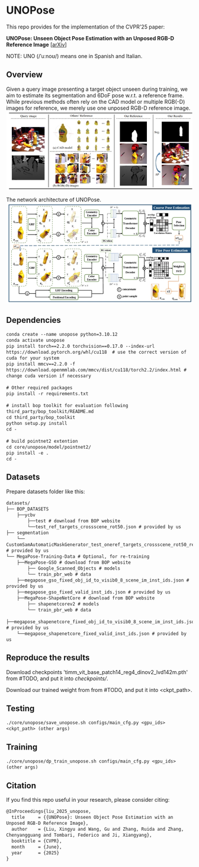 # UNOPose

This repo provides for the implementation of the CVPR'25 paper:

**UNOPose: Unseen Object Pose Estimation with an Unposed RGB-D Reference Image**
[[arXiv](https://arxiv.org/abs/2411.16106)]

NOTE: UNO (/ˈuːnoʊ/) means one in Spanish and Italian.

## Overview
Given a query image presenting a target object unseen during training, we aim to estimate its segmentation and 6DoF pose w.r.t. a reference frame. While previous methods often rely on the CAD model or multiple RGB(-D) images for reference, we merely use one unposed RGB-D reference image.
![Teaser](./assets/teaser.jpg "")

The network architecture of UNOPose.
![Net](./assets/net.jpg "")

## Dependencies

```
conda create --name unopose python=3.10.12
conda activate unopose
pip install torch==2.2.0 torchvision==0.17.0 --index-url https://download.pytorch.org/whl/cu118  # use the correct version of cuda for your system
pip install mmcv==2.2.0 -f https://download.openmmlab.com/mmcv/dist/cu118/torch2.2/index.html # change cuda version if necessary

# Other required packages
pip install -r requirements.txt

# install bop toolkit for evaluation following third_party/bop_toolkit/README.md
cd third_party/bop_toolkit
python setup.py install
cd -

# build pointnet2 extention
cd core/unopose/model/pointnet2/
pip install -e .
cd -
```

## Datasets
Prepare datasets folder like this:

```
datasets/
├── BOP_DATASETS
    ├──ycbv
        ├──test # download from BOP website
        └──test_ref_targets_crossscene_rot50.json # provided by us
├── segmentation
    └── CustomSamAutomaticMaskGenerator_test_oneref_targets_crossscene_rot50_refvisib_ycbv.json # provided by us
└── MegaPose-Training-Data # Optional, for re-training
    ├──MegaPose-GSO # download from BOP website
        ├── Google_Scanned_Objects # models
        └── train_pbr_web # data
    ├──megapose_gso_fixed_obj_id_to_visib0_8_scene_im_inst_ids.json # provided by us
    ├──megapose_gso_fixed_valid_inst_ids.json # provided by us
    ├──MegaPose-ShapeNetCore # download from BOP website
        ├── shapenetcorev2 # models
        └── train_pbr_web # data
    ├──megapose_shapenetcore_fixed_obj_id_to_visib0_8_scene_im_inst_ids.json # provided by us
    └──megapose_shapenetcore_fixed_valid_inst_ids.json # provided by us
```

## Reproduce the results
Download checkpoints 'timm_vit_base_patch14_reg4_dinov2_lvd142m.pth' from #TODO, and put it into *checkpoints/*.

Download our trained weight from from #TODO, and put it into <ckpt_path>.

## Testing
```
./core/unopose/save_unopose.sh configs/main_cfg.py <gpu_ids> <ckpt_path> (other args)
```

## Training

```
./core/unopose/dp_train_unopose.sh configs/main_cfg.py <gpu_ids> (other args)
```

## Citation
If you find this repo useful in your research, please consider citing:
```
@InProceedings{liu_2025_unopose,
  title     = {{UNOPose}: Unseen Object Pose Estimation with an Unposed RGB-D Reference Image},
  author    = {Liu, Xingyu and Wang, Gu and Zhang, Ruida and Zhang, Chenyangguang and Tombari, Federico and Ji, Xiangyang},
  booktitle = {CVPR},
  month     = {June},
  year      = {2025}
}
```